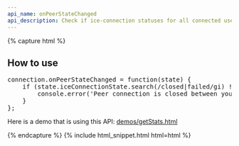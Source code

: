 ```yaml
---
api_name: onPeerStateChanged
api_description: Check if ice-connection statuses for all connected users
---
```


{% capture html %}

<section>
    <h2>How to use</h2>
    <pre>
connection.onPeerStateChanged = function(state) {
    if (state.iceConnectionState.search(/closed|failed/gi) !== -1) {
        console.error('Peer connection is closed between you & ', state.userid, state.extra, 'state:', state.iceConnectionState);
    }
};
</pre>
    <p>Here is a demo that is using this API: <a href="https://rtcmulticonnection.herokuapp.com/demos/getStats.html">demos/getStats.html</a></p>
</section>

{% endcapture %}
{% include html_snippet.html html=html %}
